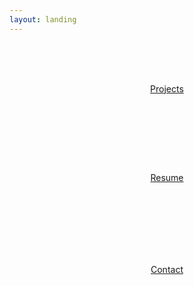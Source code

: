 ```yaml
---
layout: landing
---
```


<div class="container">
    <div style="text-align: center; padding: 65px;" class="projects">
        <a href="/projects">
            <span style="width: 100%; height: auto;" class="iconify" data-icon="bi:code-slash"></span>
            Projects
        </a>
    </div>
    <div style="text-align: center; padding: 60px;" class="resume">
        <a href="/resume">
            <span style="width: 100%; height: auto;" class="iconify" data-icon="cil:contact"></span>
            Resume
        </a>
    </div>
    <div style="text-align: center; padding: 70px;" class="contact">
        <a href="/contact">
            <span style="width: 100%; height: auto;" class="iconify" data-icon="bi:send"></span>
            Contact
        </a>
    </div>
    <div style="text-align: center;" class="more">
    </div>
</div>
